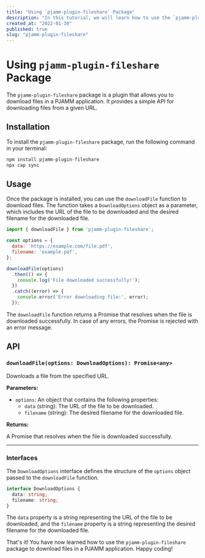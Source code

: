 ```yaml
---
title: "Using `pjamm-plugin-fileshare` Package"
description: "In this tutorial, we will learn how to use the `pjamm-plugin-fileshare` package to download files in a PJAMM application."
created_at: "2022-01-30"
published: true
slug: "pjamm-plugin-fileshare"
---
```


# Using `pjamm-plugin-fileshare` Package

The `pjamm-plugin-fileshare` package is a plugin that allows you to download files in a PJAMM application. It provides a simple API for downloading files from a given URL.

## Installation

To install the `pjamm-plugin-fileshare` package, run the following command in your terminal:

```bash
npm install pjamm-plugin-fileshare
npx cap sync
```

## Usage

Once the package is installed, you can use the `downloadFile` function to download files. The function takes a `DownloadOptions` object as a parameter, which includes the URL of the file to be downloaded and the desired filename for the downloaded file.

```javascript
import { downloadFile } from 'pjamm-plugin-fileshare';

const options = {
  data: 'https://example.com/file.pdf',
  filename: 'example.pdf',
};

downloadFile(options)
  .then(() => {
    console.log('File downloaded successfully!');
  })
  .catch((error) => {
    console.error('Error downloading file:', error);
  });
```

The `downloadFile` function returns a Promise that resolves when the file is downloaded successfully. In case of any errors, the Promise is rejected with an error message.

## API

### `downloadFile(options: DownloadOptions): Promise<any>`

Downloads a file from the specified URL.

**Parameters:**

- `options`: An object that contains the following properties:
  - `data` (string): The URL of the file to be downloaded.
  - `filename` (string): The desired filename for the downloaded file.

**Returns:**

A Promise that resolves when the file is downloaded successfully.

---

### Interfaces

The `DownloadOptions` interface defines the structure of the `options` object passed to the `downloadFile` function.

```typescript
interface DownloadOptions {
  data: string;
  filename: string;
}
```

The `data` property is a string representing the URL of the file to be downloaded, and the `filename` property is a string representing the desired filename for the downloaded file.

That's it! You have now learned how to use the `pjamm-plugin-fileshare` package to download files in a PJAMM application. Happy coding!